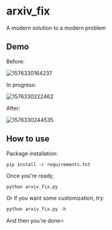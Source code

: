 # arxiv_fix
A modern solution to a modern problem

## Demo

Before:

![1576330164237](README.assets/1576330164237.png)

In progress: 

![1576330222462](README.assets/1576330222462.png)

After:

![1576330244535](README.assets/1576330244535.png)

## How to use

Package installation:

```
pip install -r requirements.txt
```

Once you're ready, 

```
python arxiv_fix.py 
```

Or if you want some customization, try:

```
python arxiv_fix.py -h
```

And then you're done:star: